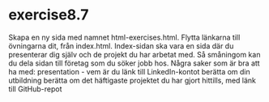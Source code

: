 # exercise8.7
Skapa en ny sida med namnet html-exercises.html. Flytta länkarna till övningarna dit, från index.html. Index-sidan ska vara en sida där du presenterar dig själv och de projekt du har arbetat med. Så småningom kan du dela sidan till företag som du söker jobb hos. Några saker som är bra att ha med:
presentation - vem är du
länk till LinkedIn-kontot
berätta om din utbildning
berätta om det häftigaste projektet du har gjort hittills, med länk till GitHub-repot
